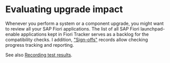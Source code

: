 # Evaluating upgrade impact

Whenever you perform a system or a component upgrade, you might want to review all your SAP Fiori applications. The list of all SAP Fiori launchpad-enable applications kept in Fiori Tracker serves as a backlog for the compatibility checks. I addition, ["Sign-offs"](../../../so/FPS01/main/) records allow checking progress tracking and reporting.

See also [Recording test results](recording-test-results.md).



